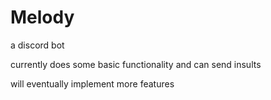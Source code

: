 # Melody
a discord bot

currently does some basic functionality and can send insults

will eventually implement more features
